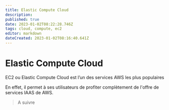 ```yaml
---
title: Elastic Compute Cloud
description: 
published: true
date: 2023-01-02T08:22:28.746Z
tags: cloud, compute, ec2
editor: markdown
dateCreated: 2023-01-02T08:16:40.641Z
---
```


# Elastic Compute Cloud

EC2 ou Elastic Compute Cloud est l’un des services AWS les plus populaires

En effet, il permet à ses utilisateurs de profiter complètement de l'offre de services IAAS de AWS.

> A suivre